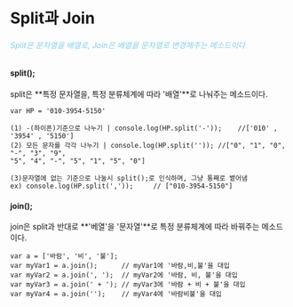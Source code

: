 # Split과 Join

<h6 style="color:skyblue"> Split은 문자열을 배열로, Join은 배열을 문자열로 변경해주는 메소드이다
</h6>



<h4>split();</h4>

split은 **특정 문자열을, 특정 분류체계에 따라 '배열'**로 나눠주는 메소드이다.

```
var HP = '010-3954-5150'

(1) -(하이픈)기준으로 나누기 | console.log(HP.split('-'));	//['010' , '3954' , '5150']
(2) 모든 문자를 각각 나누기 | console.log(HP.split('')); //["0", "1", "0", "-", "3", "9", 													"5", "4", "-", "5", "1", "5", "0"]

(3)문자열에 없는 기준으로 나눌시 split();로 인식하며, 그냥 통째로 뱉어냄
ex) console.log(HP.split(',')); 	// ["010-3954-5150"]

```



<h4>join();</h4>

join은 split과 반대로 **'베열'을 '문자열'**로  특정 분류체계에 따라 바꿔주는 메소드이다.

```
var a = ['바람', '비', '불'];
var myVar1 = a.join();      // myVar1에 '바람,비,불'을 대입
var myVar2 = a.join(', ');  // myVar2에 '바람, 비, 불'을 대입
var myVar3 = a.join(' + '); // myVar3에 '바람 + 비 + 불'을 대입
var myVar4 = a.join('');    // myVar4에 '바람비불'을 대입

```

